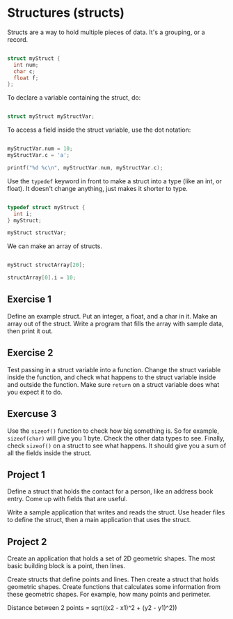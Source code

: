 # Structures (structs)

Structs are a way to hold multiple pieces of data. It's a grouping, or a record.

```c

struct myStruct {
  int num;
  char c;
  float f;
};

```

To declare a variable containing the struct, do:

```c

struct myStruct myStructVar;

```

To access a field inside the struct variable, use the dot notation:

```c

myStructVar.num = 10;
myStructVar.c = 'a';

printf("%d %c\n", myStructVar.num, myStructVar.c);

```

Use the `typedef` keyword in front to make a struct into a type (like an int, or float). It doesn't change anything, just makes it shorter to type.

```c

typedef struct myStruct {
  int i;
} myStruct;

myStruct structVar;

```

We can make an array of structs. 

```c

myStruct structArray[20];

structArray[0].i = 10;

```

## Exercise 1

Define an example struct. Put an integer, a float, and a char in it. Make an array out of the struct. Write a program that fills the array with sample data, then print it out.

## Exercise 2

Test passing in a struct variable into a function. Change the struct variable inside the function, and check what happens to the struct variable inside and outside the function. Make sure `return` on a struct variable does what you expect it to do.

## Exercuse 3

Use the `sizeof()` function to check how big something is. So for example, `sizeof(char)` will give you 1 byte. Check the other data types to see. Finally, check `sizeof()` on a struct to see what happens. It should give you a sum of all the fields inside the struct.

## Project 1

Define a struct that holds the contact for a person, like an address book entry. Come up with fields that are useful.

Write a sample application that writes and reads the struct. Use header files to define the struct, then a main application that uses the struct.

## Project 2

Create an application that holds a set of 2D geometric shapes. The most basic building block is a point, then lines.

Create structs that define points and lines. Then create a struct that holds geometric shapes. Create functions that calculates some information from these geometric shapes. For example, how many points and perimeter.

Distance between 2 points = sqrt((x2 - x1)^2 + (y2 - y1)^2))
